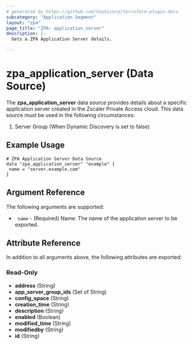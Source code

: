 ```yaml
---
# generated by https://github.com/hashicorp/terraform-plugin-docs
subcategory: "Application Segment"
layout: "zpa"
page_title: "ZPA: application_server"
description: |-
  Gets a ZPA Application Server details.

---
```


# zpa_application_server (Data Source)

The **zpa_application_server** data source provides details about a specific application server created in the Zscaler Private Access cloud.
This data source must be used in the following circumstances:

1. Server Group (When Dynamic Discovery is set to false)

## Example Usage

```hcl
# ZPA Application Server Data Source
data "zpa_application_server" "example" {
 name = "server.example.com"
}
```

## Argument Reference

The following arguments are supported:

* ` name` - (Required) Name. The name of the application server to be exported.

## Attribute Reference

In addition to all arguments above, the following attributes are exported:

### Read-Only

- **address** (String)
- **app_server_group_ids** (Set of String)
- **config_space** (String)
- **creation_time** (String)
- **description** (String)
- **enabled** (Boolean)
- **modified_time** (String)
- **modifiedby** (String)
- **id** (String)


